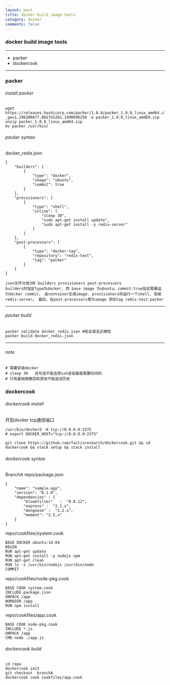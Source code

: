 ```yaml
---
layout: post
title: docker build image tools
category: docker
comments: false
---
```


### docker build image tools

---

  * packer
  * dockercook
  
---

### packer 
###### install packer

```
wget https://releases.hashicorp.com/packer/1.0.0/packer_1.0.0_linux_amd64.zip?_ga=1.196288677.802741261.1490696258 -o packer_1.0.0_linux_amd64.zip
unzip packer_1.0.0_linux_amd64.zip
mv packer /usr/bin/
```

###### packer syntax

docker_redis.json

```
{
    "builders": [
        {
            "type": "docker",
            "image": "ubuntu",
            "commit": true
        }
    ],
    "provisioners": [
        {
            "type": "shell",
            "inline": [
                "sleep 30",
                "sudo apt-get install update",
                "sudo apt-get install -y redis-server"
            ]
        }
    ],
    "post-processors": [
        {
            "type": "docker-tag",
            "repository": "redis-test",
            "tag": "packer"
        }
    ]
}

json文件分成3块 builders provisioners post-processors
builders时指定type为docker, 而 base image 为ubuntu。commit:true指定需要运行docker commit， 由container生成image. provisioners将运行一个shell, 安装redis-server。 最后，在post-processors里为image 添加tag redis-test:packer
```

---

###### packer build

```
packer validate docker_redis.json #验证语法正确性
packer build docker_redis.json
```
---

###### note

```
# 需要安装docker
# sleep 30   这句话不能去除ssh进容器是需要时间的
# 只有基础镜像层和其他不能追述历史
```

### dockercook
###### dockercook install

开启docker tcp通信端口

```
/usr/bin/dockerd -H tcp://0.0.0.0:2375
# export DOCKER_HOST="tcp://0.0.0.0:2375"
```

```
git clone https://github.com/factisresearch/dockercook.git && cd dockercook && stack setup && stack install
```

###### dockercook syntax

BranchA repo/package.json

```
{
    "name": "sample-app",
    "version": "0.1.0",
    "dependencies" : {
        "bloomfilter"   :  "0.0.12",
        "express" :  "2.1.x",
        "mongoose" :  "2.2.x",
        "moment": "2.5.x"
    }
}
```


repo/cookfiles/system.cook

```
BASE DOCKER ubuntu:14.04
BEGIN
RUN apt-get update
RUN apt-get install -y nodejs npm
RUN apt-get clean
RUN ln -s /usr/bin/nodejs /usr/bin/node
COMMIT
```

repo/cookfiles/node-pkg.cook

```
BASE COOK system.cook
INCLUDE package.json
UNPACK /app
WORKDIR /app
RUN npm install
```

repo/cookfiles/app.cook

```
BASE COOK node-pkg.cook
INCLUDE *.js
UNPACK /app
CMD node ./app.js
```


###### dockercook build

```
cd repo
dockercook init
git checkout  branchA
dockercook cook cookfiles/app.cook
```




